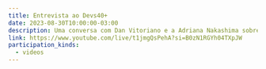 ```yaml
---
title: Entrevista ao Devs40+
date: 2023-08-30T10:00:00-03:00
description: Uma conversa com Dan Vitoriano e a Adriana Nakashima sobre a minha trajetória.
link: https://www.youtube.com/live/t1jmgQsPehA?si=B0zN1RGYh04TXpJW
participation_kinds:
  - videos
---
```

